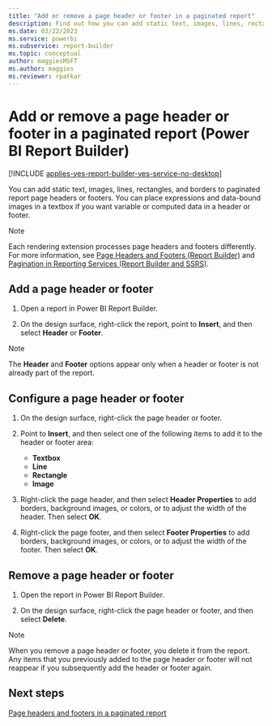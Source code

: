 ```yaml
---
title: "Add or remove a page header or footer in a paginated report"
description: Find out how you can add static text, images, lines, rectangles, and borders to paginated report page headers or footers in Power BI Report Builder.
ms.date: 03/22/2023
ms.service: powerbi
ms.subservice: report-builder
ms.topic: conceptual
author: maggiesMSFT
ms.author: maggies
ms.reviewer: rpatkar
---
```


# Add or remove a page header or footer in a paginated report (Power BI Report Builder)

[!INCLUDE [applies-yes-report-builder-yes-service-no-desktop](../../includes/applies-yes-report-builder-yes-service-no-desktop.md)]

You can add static text, images, lines, rectangles, and borders to paginated report page headers or footers. You can place expressions and data-bound images in a textbox if you want variable or computed data in a header or footer.  
  
> [!NOTE]  
> Each rendering extension processes page headers and footers differently. For more information, see [Page Headers and Footers &#40;Report Builder)](./page-headers-footers-report-builder-service.md) and [Pagination in Reporting Services &#40;Report Builder  and SSRS&#41;](/sql/reporting-services/report-design/pagination-in-reporting-services-report-builder-and-ssrs).
  
## Add a page header or footer  
  
1. Open a report in Power BI Report Builder.  
  
1. On the design surface, right-click the report, point to **Insert**, and then select **Header** or **Footer**.  
  
> [!NOTE]  
> The **Header** and **Footer** options appear only when a header or footer is not already part of the report.  
  
## Configure a page header or footer  
  
1. On the design surface, right-click the page header or footer.  
  
1. Point to **Insert**, and then select one of the following items to add it to the header or footer area:  
  
    - **Textbox**
    - **Line**
    - **Rectangle**  
    - **Image**  
  
1. Right-click the page header, and then select **Header Properties** to add borders, background images, or colors, or to adjust the width of the header. Then select **OK**.  
  
1. Right-click the page footer, and then select **Footer Properties** to add borders, background images, or colors, or to adjust the width of the footer. Then select **OK**.  
  
## Remove a page header or footer  
  
1. Open the report in Power BI Report Builder.  
  
1. On the design surface, right-click the page header or footer, and then select **Delete**.  
  
> [!NOTE]  
> When you remove a page header or footer, you delete it from the report. Any items that you previously added to the page header or footer will not reappear if you subsequently add the header or footer again.  
  
## Next steps

[Page headers and footers in a paginated report](page-headers-footers-report-builder-service.md)  
  
  
